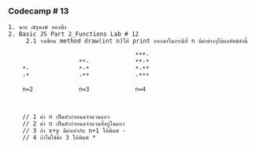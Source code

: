 ### Codecamp # 13
    1. นาย ณัฐพงษ์ ทองพึง
    2. Basic JS Part 2_Functions Lab # 12
         2.1 จงเขียน method draw(int n)ให้ print ออกมาในกรณีที่ n มีค่าต่างๆได้ผลลัพธ์ดังนี้

                                        ***-
                        **-             **-*
        *-              *-*             *-**
        -*              -**             -***

        n=2             n=3             n=4


        
        // 1 ค่า n เป็นตัวกำหนดจำนวนแถว
        // 2 ค่า n เป็นตัวกำหนดจำนวนที่อยู่ในแถว
        // 3 ถ้า x+y มีค่าเท่ากับ n+1 ให้พิมพ์ -
        // 4 ถ้าไม่ใช่ข้อ 3 ให้พิมพ์ *
 
